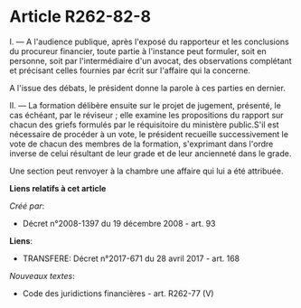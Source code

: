 # Article R262-82-8

I. ― A l'audience publique, après l'exposé du rapporteur et les conclusions du procureur financier, toute partie à l'instance
peut formuler, soit en personne, soit par l'intermédiaire d'un avocat, des observations complétant et précisant celles
fournies par écrit sur l'affaire qui la concerne. 

A l'issue des débats, le président donne la parole à ces parties en dernier. 

II. ― La formation délibère ensuite sur le projet de jugement, présenté, le cas échéant, par le réviseur ; elle examine les
propositions du rapport sur chacun des griefs formulés par le réquisitoire du ministère public.S'il est nécessaire de
procéder à un vote, le président recueille successivement le vote de chacun des membres de la formation, s'exprimant dans
l'ordre inverse de celui résultant de leur grade et de leur ancienneté dans le grade. 

Une section peut renvoyer à la chambre une affaire qui lui a été attribuée.

**Liens relatifs à cet article**

_Créé par_:

  - Décret n°2008-1397 du 19 décembre 2008 - art. 93

**Liens**:

  - TRANSFERE: Décret n°2017-671 du 28 avril 2017 - art. 168

_Nouveaux textes_:

  - Code des juridictions financières - art. R262-77 (V)
